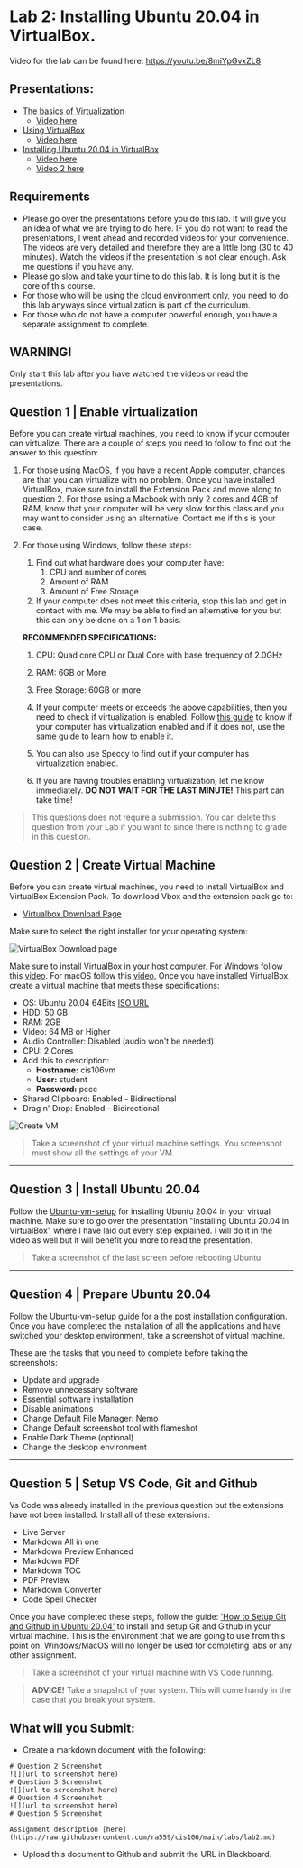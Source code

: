 # Lab 2: Installing Ubuntu 20.04 in VirtualBox.
Video for the lab can be found here: https://youtu.be/8miYpGvxZL8


## Presentations:
* [The basics of Virtualization](https://docs.google.com/presentation/d/e/2PACX-1vSwjKH4jswd7r2OV_C-b4K1LJlAhdScHVvgDAtZgb1J6kpPoYkQIxZpjYqg_4bbPClbh85VVvbKzJV1/pub?start=false&loop=false&delayms=3000&slide=id.p1)
  * [Video here](https://youtu.be/_HnwxnvS-8w)
* [Using VirtualBox](https://docs.google.com/presentation/d/e/2PACX-1vTwJsImCvHoM2mQX6c5E2J11NPKGE90ip6kWV_LMPDCKQTG1QtcKTUGmsqkV1vKXdCUFtz66qan4PjJ/pub?start=false&loop=false&delayms=3000&slide=id.p)
  * [Video here](https://youtu.be/cMRqcbx8JTs)
* [Installing Ubuntu 20.04 in VirtualBox](http://bit.ly/2WR4i0o)
   * [Video here](https://youtu.be/2MEN_IX8gJ8)
   * [Video 2 here](https://youtu.be/02kB7mpEW38)

## Requirements
* Please go over the presentations before you do this lab. It will give you an idea of what we are trying to do here. IF you do not want to read the presentations, I went ahead and recorded videos for your convenience. The videos are very detailed and therefore they are a little long (30 to 40 minutes). Watch the videos if the presentation is not clear enough. Ask me questions if you have any. 
* Please go slow and take your time to do this lab. It is long but it is the core of this course. 
* For those who will be using the cloud environment only, you need to do this lab anyways since virtualization is part of the curriculum.
* For those who do not have a computer powerful enough, you have a separate assignment to complete.

## WARNING! 
Only start this lab after you have watched the videos or read the presentations.


## Question 1 | Enable virtualization
Before you can create virtual machines, you need to know if your computer can virtualize. There are a couple of steps you need to follow to find out the answer to this question:

1. For those using MacOS, if you have a recent Apple computer, chances are that you can virtualize with no problem. Once you have installed VirtualBox, make sure to install the Extension Pack and move along to question 2. For those using a Macbook with only 2 cores and 4GB of RAM, know that your computer will be very slow for this class and you may want to consider using an alternative. Contact me if this is your case. 
   
2. For those using Windows, follow these steps:
   1. Find out what hardware does your computer have:
      1. CPU and number of cores
      2. Amount of RAM
      3. Amount of Free Storage
   2. If your computer does not meet this criteria, stop this lab and get in contact with me. We may be able to find an alternative for you but this can only be done on a 1 on 1 basis.
   
   **RECOMMENDED SPECIFICATIONS:**
      1. CPU: Quad core CPU or Dual Core with base frequency of 2.0GHz
      2. RAM: 6GB or More
      3. Free Storage: 60GB or more
   
   1. If your computer meets or exceeds the above capabilities, then you need to check if virtualization is enabled. Follow [this guide](https://support.bluestacks.com/hc/en-us/articles/115003174386-How-to-enable-Virtualization-VT-on-Windows-10-for-BlueStacks-4) to know if your computer has virtualization enabled and if it does not, use the same guide to learn how to enable it.
   2. You can also use Speccy to find out if your computer has virtualization enabled.
   3. If you are having troubles enabling virtualization, let me know immediately. **DO NOT WAIT FOR THE LAST MINUTE!** This part can take time!
   
> This questions does not require a submission. You can delete this question from your Lab if you want to since there is nothing to grade in this question.

## Question 2 | Create Virtual Machine
Before you can create virtual machines, you need to install VirtualBox and VirtualBox Extension Pack. To download Vbox and the extension pack go to:

* [Virtualbox Download Page](https://www.virtualbox.org/wiki/Downloads)

Make sure to select the right installer for your operating system:

![VirtualBox Download page](../imgs/vboxdownloadpage.png)

Make sure to install VirtualBox in your host computer. For Windows follow this [video](https://www.youtube.com/watch?v=2lGmCwpFYi8). For macOS follow this [video.](https://www.youtube.com/watch?v=fyx53lJyAoc) Once you have installed VirtualBox, create a virtual machine that meets these specifications:
* OS: Ubuntu 20.04 64Bits [ISO URL](https://ubuntu.com/download/desktop) 
* HDD: 50 GB
* RAM: 2GB
* Video: 64 MB or Higher
* Audio Controller: Disabled (audio won't be needed)
* CPU: 2 Cores
* Add this to description:
  * **Hostname:** cis106vm
  * **User:** student
  * **Password:** pccc
* Shared Clipboard: Enabled - Bidirectional
* Drag n' Drop: Enabled - Bidirectional

![Create VM](../imgs/createVM.gif)


> Take a screenshot of your virtual machine settings. You screenshot must show all the settings of your VM.

---
## Question 3 |  Install Ubuntu 20.04
Follow the [Ubuntu-vm-setup](../guides/Ubuntu-vm-setup.md) for installing Ubuntu 20.04 in your virtual machine. Make sure to go over the presentation "Installing Ubuntu 20.04 in VirtualBox" where I have laid out every step explained. I will do it in the video as well but it will benefit you more to read the presentation. 

> Take a screenshot of the last screen before rebooting Ubuntu. 

---
## Question 4 | Prepare Ubuntu 20.04 
Follow the [Ubuntu-vm-setup guide](../guides/Ubuntu-vm-setup.md) for a the post installation configuration. Once you have completed the installation of all the applications and have switched your desktop environment, take a screenshot of virtual machine.

These are the tasks that you need to complete before taking the screenshots:
* Update and upgrade
* Remove unnecessary software
* Essential software installation
* Disable animations
* Change Default File Manager: Nemo
* Change Default screenshot tool with flameshot
* Enable Dark Theme (optional)
* Change the desktop environment


---
## Question 5 | Setup VS Code, Git and Github
Vs Code was already installed in the previous question but the extensions have not been installed. Install all of these extensions:
* Live Server
* Markdown All in one
* Markdown Preview Enhanced
* Markdown PDF
* Markdown TOC
* PDF Preview
* Markdown Converter
* Code Spell Checker

Once you have completed these steps, follow the guide: ['How to Setup Git and Github in Ubuntu 20.04'](../guides/Ubuntu%20Github%20Setup.md) to install and setup Git and Github in your virtual machine. This is the environment that we are going to use from this point on. Windows/MacOS will no longer be used for completing labs or any other assignment.

> Take a screenshot of your virtual machine with VS Code running.

> **ADVICE!**
> Take a snapshot of your system. This will come handy in the case that you break your system.
## What will you Submit:
* Create a markdown document with the following:
```
# Question 2 Screenshot
![](url to screenshot here)
# Question 3 Screenshot
![](url to screenshot here)
# Question 4 Screenshot
![](url to screenshot here)
# Question 5 Screenshot

Assignment description [here](https://raw.githubusercontent.com/ra559/cis106/main/labs/lab2.md)
```
* Upload this document to Github and submit the URL in Blackboard. 
   